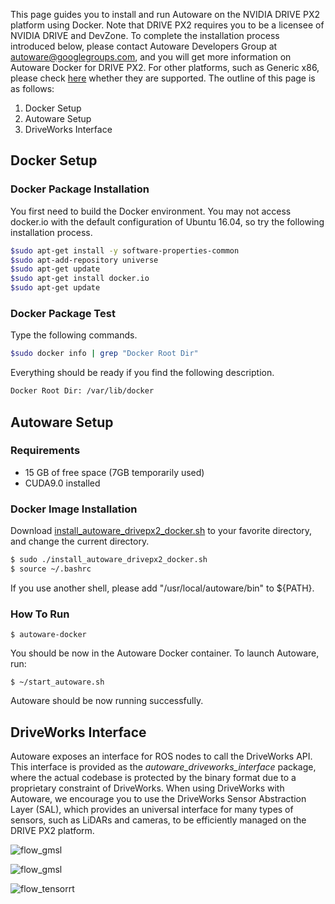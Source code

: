 This page guides you to install and run Autoware on the NVIDIA DRIVE PX2 platform using Docker. Note that DRIVE PX2 requires you to be a licensee of NVIDIA DRIVE and DevZone. To complete the installation process introduced below, please contact Autoware Developers Group at autoware@googlegroups.com, and you will get more information on Autoware Docker for DRIVE PX2. For other platforms, such as Generic x86, please check [here](https://github.com/CPFL/Autoware/wiki/Docker) whether they are supported. The outline of this page is as follows:

1. Docker Setup
1. Autoware Setup
1. DriveWorks Interface

## Docker Setup
### Docker Package Installation
   You first need to build the Docker environment. You may not access docker.io with the default configuration of Ubuntu 16.04, so try the following installation process.
   ```bash
   $sudo apt-get install -y software-properties-common
   $sudo apt-add-repository universe
   $sudo apt-get update
   $sudo apt-get install docker.io
   $sudo apt-get update
   ```

### Docker Package Test
   Type the following commands.
   ```bash
   $sudo docker info | grep "Docker Root Dir"
   ``` 
   Everything should be ready if you find the following description.
   ```bash
   Docker Root Dir: /var/lib/docker
   ``` 

## Autoware Setup

### Requirements
- 15 GB of free space (7GB temporarily used)
- CUDA9.0 installed

### Docker Image Installation
Download [install_autoware_drivepx2_docker.sh](https://github.com/CPFL/Autoware/blob/master/docker/nvidia/install_autoware_drivepx2_docker.sh) to your favorite directory, and change the current directory.

   ```bash
   $ sudo ./install_autoware_drivepx2_docker.sh
   $ source ~/.bashrc
   ```

If you use another shell, please add "/usr/local/autoware/bin" to ${PATH}.

### How To Run
`$ autoware-docker`

You should be now in the Autoware Docker container. To launch Autoware, run:

`$ ~/start_autoware.sh`
 
Autoware should be now running successfully.

## DriveWorks Interface

Autoware exposes an interface for ROS nodes to call the DriveWorks API.
This interface is provided as the *autoware_driveworks_interface* package, where the actual codebase is protected by the binary format due to a proprietary constraint of DriveWorks.
When using DriveWorks with Autoware, we encourage you to use the DriveWorks Sensor Abstraction Layer (SAL), which provides an universal interface for many types of sensors, such as LiDARs and cameras, to be efficiently managed on the DRIVE PX2 platform.

![flow_gmsl](https://raw.githubusercontent.com/CPFL/Autoware/master/docker/nvidia/docs/autoware_driveworks_overview.png)

![flow_gmsl](https://raw.githubusercontent.com/CPFL/Autoware/master/docker/nvidia/docs/flow_gmsl.png)

![flow_tensorrt](https://raw.githubusercontent.com/CPFL/Autoware/master/docker/nvidia/docs/flow_tensorrt.png)